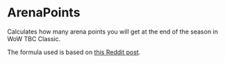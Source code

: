 # ArenaPoints
Calculates how many arena points you will get at the end of the season in WoW TBC Classic.

The formula used is based on [this Reddit post](https://www.reddit.com/r/classicwow/comments/us1cg5/tbc_arena_calculator_formula_updated_for_s4/).
